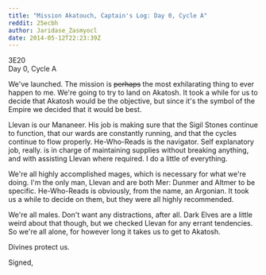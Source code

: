 ```yaml
---
title: "Mission Akatouch, Captain's Log: Day 0, Cycle A"
reddit: 25ecbh
author: Jaridase_Zasmyocl
date: 2014-05-12T22:23:39Z
---
```


3E20           
Day 0, Cycle A

We've launched. The mission is ~~perhaps~~ the most exhilarating thing to ever happen to me. We're going to try to land on Akatosh. It took a while for us to decide that Akatosh would be the objective, but since it's the symbol of the Empire we decided that it would be best. 

Llevan is our Mananeer. His job is making sure that the Sigil Stones continue to function, that our wards are constantly running, and that the cycles continue to flow properly. He-Who-Reads is the navigator. Self explanatory job, really.  is in charge of maintaining supplies without breaking anything, and with assisting Llevan where required. I do a little of everything.

We're all highly accomplished mages, which is necessary for what we're doing. I'm the only man, Llevan and  are both Mer: Dunmer and Altmer to be specific. He-Who-Reads is obviously, from the name, an Argonian. It took us a while to decide on them, but they were all highly recommended. 

We're all males. Don't want any distractions, after all. Dark Elves are a little weird about that though, but we checked Llevan for any errant tendencies. So we're all alone, for however long it takes us to get to Akatosh. 

Divines protect us.

Signed, 
